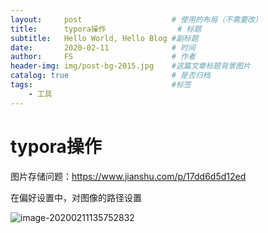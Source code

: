 ```yaml
---
layout:     post   				    # 使用的布局（不需要改）
title:      typora操作 				# 标题 
subtitle:   Hello World, Hello Blog #副标题
date:       2020-02-11 				# 时间
author:     FS 						# 作者
header-img: img/post-bg-2015.jpg 	#这篇文章标题背景图片
catalog: true 						# 是否归档
tags:								#标签
    - 工具
---
```


# typora操作



图片存储问题：<https://www.jianshu.com/p/17dd6d5d12ed>

在偏好设置中，对图像的路径设置

![image-20200211135752832](/Users/fengsheng/Documents/GitHub/fsheng81.github.io/post_picture/typora操作.assets/image-20200211135752832-1400672.png)

